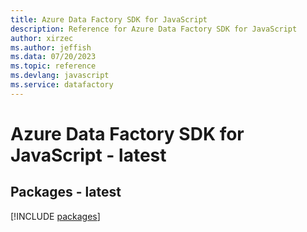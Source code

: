 ```yaml
---
title: Azure Data Factory SDK for JavaScript
description: Reference for Azure Data Factory SDK for JavaScript
author: xirzec
ms.author: jeffish
ms.data: 07/20/2023
ms.topic: reference
ms.devlang: javascript
ms.service: datafactory
---
```

# Azure Data Factory SDK for JavaScript - latest
## Packages - latest
[!INCLUDE [packages](data-factory-index.md)]